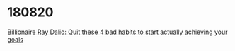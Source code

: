 # 180820

[Billionaire Ray Dalio: Quit these 4 bad habits to start actually achieving your goals
](https://www.cnbc.com/2018/08/15/bridgewaters-ray-dalio-quit-these-bad-habits-to-achieve-your-goals.html)
